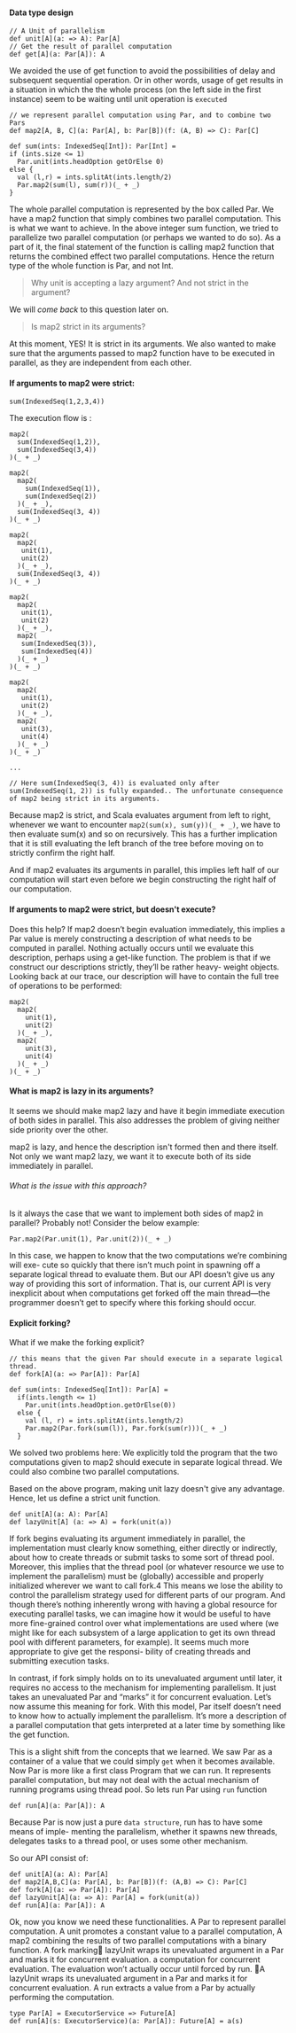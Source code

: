 #### Data type design

```
// A Unit of parallelism
def unit[A](a: => A): Par[A]
// Get the result of parallel computation
def get[A](a: Par[A]): A
```

We avoided the use of get function to avoid the possibilities of delay and subsequent sequential operation. Or in other words, usage of get results in a situation in which the the whole process (on the left side in the first instance) seem to be waiting until unit operation is `executed`


```
// we represent parallel computation using Par, and to combine two Pars
def map2[A, B, C](a: Par[A], b: Par[B])(f: (A, B) => C): Par[C]
```

```
def sum(ints: IndexedSeq[Int]): Par[Int] =
if (ints.size <= 1)
  Par.unit(ints.headOption getOrElse 0)
else {
  val (l,r) = ints.splitAt(ints.length/2)
  Par.map2(sum(l), sum(r))(_ + _)
}
```

The whole parallel computation is represented by the box called Par. We have a map2 function that simply combines two parallel computation. This is what we want to achieve. In the above integer sum function, we tried to parallelize two parallel computation (or perhaps we wanted to do so). As a part of it, the final statement of the function is calling map2 function that returns the combined effect two parallel computations. Hence the return type of the whole function is Par, and not Int.

>Why unit is accepting a lazy argument? And not strict in the argument?

We will *come back* to this question later on.

> Is map2 strict in its arguments?

At this moment, YES! It is strict in its arguments. We also wanted to make sure that the arguments passed to map2 function have to be executed in parallel, as they are independent from each other.

#### If arguments to map2 were strict:

```
sum(IndexedSeq(1,2,3,4))

```

The execution flow is :

```
map2(
  sum(IndexedSeq(1,2)),
  sum(IndexedSeq(3,4))
)(_ + _)

map2(
  map2(
    sum(IndexedSeq(1)),
    sum(IndexedSeq(2))
  )(_ + _),
  sum(IndexedSeq(3, 4))  
)(_ + _)

map2(
  map2(
   unit(1),
   unit(2)
  )(_ + _),
  sum(IndexedSeq(3, 4))
)(_ + _)

map2(
  map2(
   unit(1),
   unit(2)
  )(_ + _),
  map2(
   sum(IndexedSeq(3)),
   sum(IndexedSeq(4))
  )(_ + _)
)(_ + _)

map2(
  map2(
   unit(1),
   unit(2)
  )(_ + _),
  map2(
   unit(3),
   unit(4)
  )(_ + _)
)(_ + _)

...

// Here sum(IndexedSeq(3, 4)) is evaluated only after sum(IndexedSeq(1, 2)) is fully expanded.. The unfortunate consequence of map2 being strict in its arguments.
```

Because map2 is strict, and Scala evaluates argument from left to right, whenever we want to encounter `map2(sum(x), sum(y))(_ + _)`, we have to then evaluate sum(x) and so on recursively. This has a further implication that it is still evaluating the left branch of the tree before  moving on to strictly confirm the right half.

And if map2 evaluates its arguments in parallel, this implies left half of our computation will start even before we begin constructing the right half of our computation.

#### If arguments to map2 were strict, but doesn't execute?


Does this help? If map2 doesn’t begin evaluation immediately, this implies a Par value is merely constructing a description of what needs to be computed in parallel. Nothing actually occurs until we evaluate this description, perhaps using a get-like function. The problem is that if we construct our descriptions strictly, they’ll be rather heavy- weight objects. Looking back at our trace, our description will have to contain the full tree of operations to be performed:

```
map2(
  map2(
    unit(1),
    unit(2)
  )(_ + _),
  map2(
    unit(3),
    unit(4)
  )(_ + _)
)(_ + _)
```

#### What is map2 is lazy in its arguments?

It seems we should make map2 lazy and have it begin immediate execution of both sides in parallel. This also addresses the problem of giving neither side priority over
the other.

map2 is lazy, and hence the description isn't formed then and there itself. Not only we want map2 lazy, we want it to execute both of its side immediately in parallel.

###### What is the issue with this approach?
Is it always the case that we want to implement both sides of map2 in parallel? Probably not! Consider the below example:

```
Par.map2(Par.unit(1), Par.unit(2))(_ + _)

```
In this case, we happen to know that the two computations we’re combining will exe- cute so quickly that there isn’t much point in spawning off a separate logical thread to evaluate them. But our API doesn’t give us any way of providing this sort of information. That is, our current API is very inexplicit about when computations get forked off the main thread—the programmer doesn’t get to specify where this forking should occur.

#### Explicit forking?

What if we make the forking explicit?

```
// this means that the given Par should execute in a separate logical thread.
def fork[A](a: => Par[A]): Par[A]
```

```
def sum(ints: IndexedSeq[Int]): Par[A] =
  if(ints.length <= 1)
    Par.unit(ints.headOption.getOrElse(0))
  else {
    val (l, r) = ints.splitAt(ints.length/2)
    Par.map2(Par.fork(sum(l)), Par.fork(sum(r)))(_ + _)
  }  
```

We solved two problems here: We explicitly told the program that the two computations given to map2 should
execute in separate logical thread. We could also combine two parallel computations.

Based on the above program, making unit lazy doesn't give any advantage. Hence, let us define a strict unit function.

```
def unit[A](a: A): Par[A]
def lazyUnit[A] (a: => A) = fork(unit(a))
```

If fork begins evaluating its argument immediately in parallel, the implementation must clearly know something, either directly or indirectly, about how to create threads or submit tasks to some sort of thread pool. 
Moreover, this implies that the thread pool (or whatever resource we use to implement the parallelism) must be (globally) accessible and properly initialized wherever we want to call fork.4 
This means we lose the ability to control the parallelism strategy used for different parts of our program. And though there’s nothing inherently wrong with having a global resource for 
executing parallel tasks, 
we can imagine how it would be useful to have more fine-grained control over what implementations are used where (we might like for each subsystem of a large application to
 get its own thread pool with different parameters, for example). It seems much more appropriate to give get the responsi- bility of creating threads and submitting execution tasks.


In contrast, if fork simply holds on to its unevaluated argument until later, 
it requires no access to the mechanism for implementing parallelism. It just takes an unevaluated Par and “marks” it for concurrent evaluation. 
Let’s now assume this meaning for fork. With this model, Par itself doesn’t need to know how to actually implement the parallelism. 
It’s more a description of a parallel computation that gets interpreted at a later time by something like the get function.

This is a slight shift from the concepts that we learned. We saw Par as a container of a value that we could simply `get` when it becomes available. 
Now Par is more like a first class Program that we can run. It represents parallel computation, but may not deal with the actual mechanism of running programs using thread pool. 
So lets run Par using `run` function

```
def run[A](a: Par[A]): A

```
Because Par is now just a pure `data structure`, run has to have some means of imple- menting the parallelism, 
whether it spawns new threads, delegates tasks to a thread pool, or uses some other mechanism.

So our API consist of:


```
def unit[A](a: A): Par[A]
def map2[A,B,C](a: Par[A], b: Par[B])(f: (A,B) => C): Par[C]
def fork[A](a: => Par[A]): Par[A]
def lazyUnit[A](a: => A): Par[A] = fork(unit(a))
def run[A](a: Par[A]): A

```

Ok, now you know we need these functionalities. A Par to represent parallel computation.
A unit promotes a constant value to a parallel computation,
A map2 combining the results of two parallel computations with a binary function.
A fork marking􏰀 lazyUnit wraps its unevaluated argument in a Par and marks it for concurrent
evaluation. a computation for concurrent evaluation. The evaluation won’t
actually occur until forced by run.
􏰀A lazyUnit wraps its unevaluated argument in a Par and marks it for concurrent
evaluation.
A run extracts a value from a Par by actually performing the computation.


```
type Par[A] = ExecutorService => Future[A]
def run[A](s: ExecutorService)(a: Par[A]): Future[A] = a(s)
```
